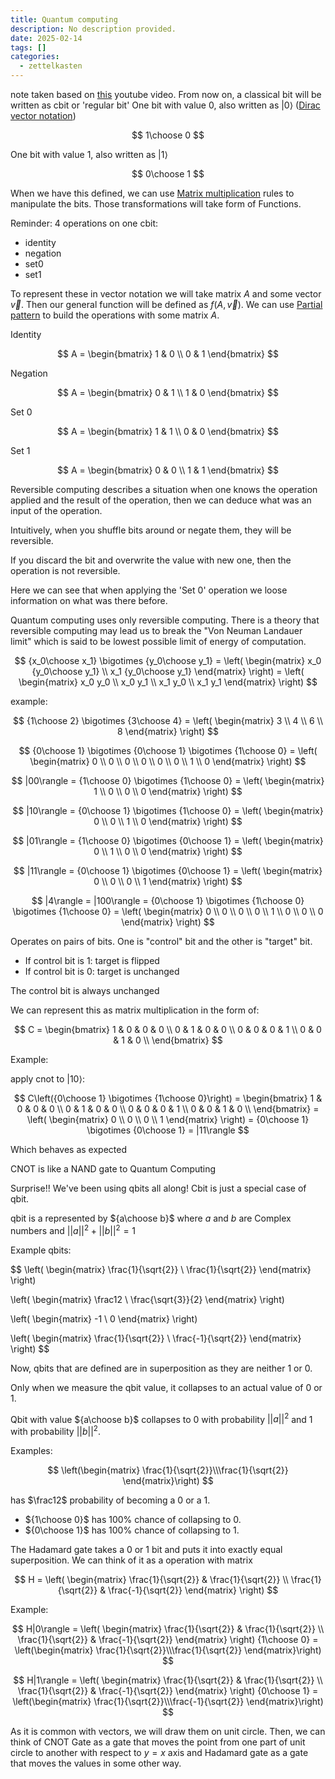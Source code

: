 ```yaml
---
title: Quantum computing
description: No description provided.
date: 2025-02-14
tags: []
categories:
  - zettelkasten
---
```


note taken based on [this](https://www.youtube.com/watch?v=F_Riqjdh2oM) youtube video. From now on, a classical bit will be written as cbit or 'regular bit' One bit with value 0, also written as $|0\rangle$ ([Dirac vector notation](Dirac%20vector%20notation))

$$
1\choose 0
$$

One bit with value 1, also written as $|1\rangle$

$$
0\choose 1
$$

When we have this defined, we can use [Matrix multiplication](Matrix%20multiplication.md) rules to
manipulate the bits. Those transformations will take form of Functions. 

Reminder: 4 operations on one cbit:

- identity
- negation
- set0
- set1

To represent these in vector notation we will take matrix $A$ and some vector
$\vec{v}$. Then our general function will be defined as $f(A, \vec{v})$.
We can use [Partial pattern](Partial%20pattern.md) to build the operations with some matrix $A$.

Identity 

$$
A = \begin{bmatrix} 1 & 0 \\ 0 & 1 \end{bmatrix}
$$

Negation

$$
A = \begin{bmatrix} 0 & 1 \\ 1 & 0 \end{bmatrix}
$$

Set 0

$$
A = \begin{bmatrix} 1 & 1 \\ 0 & 0 \end{bmatrix}
$$

Set 1

$$
A = \begin{bmatrix} 0 & 0 \\ 1 & 1 \end{bmatrix}
$$

Reversible computing describes a situation when one knows the operation applied
and the result of the operation, then we can deduce what was an input of the
operation.

Intuitively, when you shuffle bits around or negate them, they will be reversible.

If you discard the bit and overwrite the value with new one, then the
operation is not reversible.

Here we can see that when applying the 'Set 0' operation we loose information on
what was there before. 

Quantum computing uses only reversible computing. There is a theory that
reversible computing may lead us to break the "Von Neuman Landauer limit" which
is said to be lowest possible limit of energy of computation.

$$
 {x_0\choose x_1} \bigotimes {y_0\choose y_1} = 
\left( 
\begin{matrix} x_0 {y_0\choose y_1} \\ x_1 {y_0\choose y_1} \end{matrix} 
\right) = 
\left( 
\begin{matrix} x_0 y_0 \\ x_0 y_1 \\ x_1 y_0 \\ x_1 y_1 \end{matrix} 
\right)
$$

example:

$$
 {1\choose 2} \bigotimes {3\choose 4} = 
\left( 
\begin{matrix} 3 \\ 4 \\ 6 \\ 8 \end{matrix} 
\right)
$$

$$
 {0\choose 1} \bigotimes {0\choose 1} \bigotimes {1\choose 0} = 
\left( 
\begin{matrix} 0 \\ 0 \\ 0 \\ 0 \\ 0 \\ 0 \\ 1 \\ 0 \end{matrix} 
\right)
$$

$$
|00\rangle = {1\choose 0} \bigotimes {1\choose 0} = 
\left( 
\begin{matrix} 1 \\ 0 \\ 0 \\ 0 \end{matrix} 
\right)
$$

$$
|10\rangle = {0\choose 1} \bigotimes {1\choose 0} = 
\left( 
\begin{matrix} 0 \\ 0 \\ 1 \\ 0 \end{matrix} 
\right)
$$

$$
|01\rangle = {1\choose 0} \bigotimes {0\choose 1} = 
\left( 
\begin{matrix} 0 \\ 1 \\ 0 \\ 0 \end{matrix} 
\right)
$$

$$
|11\rangle = {0\choose 1} \bigotimes {0\choose 1} = 
\left( 
\begin{matrix} 0 \\ 0 \\ 0 \\ 1 \end{matrix} 
\right)
$$

$$
|4\rangle = |100\rangle = {0\choose 1} \bigotimes {1\choose 0} \bigotimes {1\choose 0} = 
\left( 
\begin{matrix} 0 \\ 0 \\ 0 \\ 0 \\ 1 \\ 0 \\ 0 \\ 0 \end{matrix} 
\right)
$$

Operates on pairs of bits. One is "control" bit and the other is "target" bit.

- If control bit is 1: target is flipped
- If control bit is 0: target is unchanged

The control bit is always unchanged

We can represent this as matrix multiplication in the form of:

$$
C = \begin{bmatrix} 
1 & 0 & 0 & 0 \\
0 & 1 & 0 & 0 \\
0 & 0 & 0 & 1 \\
0 & 0 & 1 & 0 \\
\end{bmatrix}
$$

Example:

apply cnot to $|10\rangle$:

$$
C\left({0\choose 1} \bigotimes {1\choose 0}\right) = 
\begin{bmatrix} 
1 & 0 & 0 & 0 \\
0 & 1 & 0 & 0 \\
0 & 0 & 0 & 1 \\
0 & 0 & 1 & 0 \\
\end{bmatrix} = 
\left( 
\begin{matrix} 0 \\ 0 \\ 0 \\ 1 \end{matrix} 
\right) 
= {0\choose 1} \bigotimes {0\choose 1} = |11\rangle
$$

Which behaves as expected

CNOT is like a NAND gate to Quantum Computing

Surprise!! We've been using qbits all along! Cbit is just a special case of qbit. 

qbit is a represented by ${a\choose b}$ where $a$ and $b$ are Complex numbers 
and $||a||^2 + ||b||^2 = 1$

Example qbits:

$$
\left( \begin{matrix} \frac{1}{\sqrt{2}} \\ \frac{1}{\sqrt{2}} \end{matrix} \right)

\left( \begin{matrix} \frac12 \\ \frac{\sqrt{3}}{2} \end{matrix} \right)

\left( \begin{matrix} -1 \\ 0 \end{matrix} \right)

\left( \begin{matrix} \frac{1}{\sqrt{2}} \\ \frac{-1}{\sqrt{2}} \end{matrix} \right)
$$

Now, qbits that are defined are in superposition as they are neither 1 or 0.

Only when we measure the qbit value, it collapses to an actual value of 0 or 1.

Qbit with value ${a\choose b}$ collapses to 0 with probability $||a||^2$ and 1
with probability $||b||^2$.

Examples:

$$
\left(\begin{matrix} \frac{1}{\sqrt{2}}\\\frac{1}{\sqrt{2}} \end{matrix}\right)
$$

has $\frac12$ probability of becoming a 0 or a 1.
- ${1\choose 0}$ has 100% chance of collapsing to 0.
- ${0\choose 1}$ has 100% chance of collapsing to 1.

The Hadamard gate takes a 0 or 1 bit and puts it into exactly equal
superposition. We can think of it as a operation with matrix 

$$
H = 
\left( \begin{matrix}
\frac{1}{\sqrt{2}} & \frac{1}{\sqrt{2}} \\
\frac{1}{\sqrt{2}} & \frac{-1}{\sqrt{2}}
\end{matrix} \right)
$$

Example:

$$
H|0\rangle = 
\left( \begin{matrix}
\frac{1}{\sqrt{2}} & \frac{1}{\sqrt{2}} \\
\frac{1}{\sqrt{2}} & \frac{-1}{\sqrt{2}}
\end{matrix} \right) {1\choose 0} = 
\left(\begin{matrix} \frac{1}{\sqrt{2}}\\\frac{1}{\sqrt{2}} \end{matrix}\right)
$$

$$
H|1\rangle = 
\left( \begin{matrix}
\frac{1}{\sqrt{2}} & \frac{1}{\sqrt{2}} \\
\frac{1}{\sqrt{2}} & \frac{-1}{\sqrt{2}}
\end{matrix} \right) {0\choose 1} = 
\left(\begin{matrix} \frac{1}{\sqrt{2}}\\\frac{-1}{\sqrt{2}} \end{matrix}\right)
$$

As it is common with vectors, we will draw them on unit circle. Then, we can
think of CNOT Gate as a gate that moves the point from one part of unit circle
to another with respect to $y=x$ axis and Hadamard gate as a gate that moves the
values in some other way.
